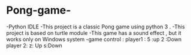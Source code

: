 # Pong-game- 
-Python IDLE
-This  project is a classic  Pong  game  using python 3 .
-This project is  based on turtle module
-This game  has a  sound  effect , but it  works only on Windows  system 
-game control : player1 : 5 :up
                          2 :Down
                player 2: z: Up
                          s:Down

